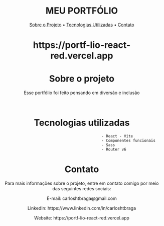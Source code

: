 <h1 align='center'>MEU PORTFÓLIO</h1>
 <p align="center">
  <a href="#sobre-o-projeto">Sobre o Projeto</a> •
  <a href="#tecnologias-utilizadas">Tecnologias Utilizadas</a> •
  <a href="#contato">Contato</a>
</p>

<h1 align='center'>https://portf-lio-react-red.vercel.app</h1>



<h1 align='center'>Sobre o projeto</h1>
<p align='center'>Esse portfólio foi feito pensando em diversão e inclusão</p>

<br>
<h1 align='center'>Tecnologias utilizadas</h1>

                                                - React - Vite
                                                - Componentes funcionais
                                                - Sass
                                                - Router v6
                                                

</p>

<h1 align='center'>Contato</h1>
<p align='center'>Para mais informações sobre o projeto, entre em contato comigo por meio das seguintes redes sociais:</p>
<p align='center'>E-mail: carloshtbraga@gmail.com</p>
<p align='center'>LinkedIn: https://www.linkedin.com/in/carloshtbraga</p>
<p align='center'>Website: https://portf-lio-react-red.vercel.app</p>
